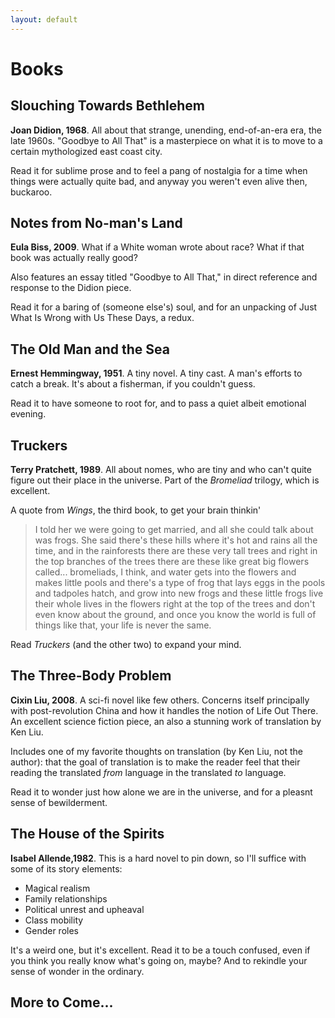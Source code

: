 ```yaml
---
layout: default
---
```


# Books

## Slouching Towards Bethlehem

__Joan Didion, 1968__. All about that strange, unending, end-of-an-era
era, the late 1960s. "Goodbye to All That" is a masterpiece on what it
is to move to a certain mythologized east coast city.

Read it for sublime prose and to feel a pang of nostalgia for a time
when things were actually quite bad, and anyway you weren't even alive
then, buckaroo.

## Notes from No-man's Land

__Eula Biss, 2009__. What if a White woman wrote about race? What if
that book was actually really good?

Also features an essay titled "Goodbye to All That," in direct reference
and response to the Didion piece.

Read it for a baring of (someone else's) soul, and for an unpacking of
Just What Is Wrong with Us These Days, a redux.

## The Old Man and the Sea

__Ernest Hemmingway, 1951__. A tiny novel. A tiny cast. A man's efforts
to catch a break. It's about a fisherman, if you couldn't guess.

Read it to have someone to root for, and to pass a quiet albeit
emotional evening.

## Truckers

__Terry Pratchett, 1989__. All about nomes, who are tiny and who can't
quite figure out their place in the universe. Part of the _Bromeliad_
trilogy, which is excellent.

A quote from _Wings_, the third book, to get your brain thinkin'

> I told her we were going to get married, and all she could talk about
> was frogs. She said there's these hills where it's hot and rains all
> the time, and in the rainforests there are these very tall trees and
> right in the top branches of the trees there are these like great big
> flowers called...  bromeliads, I think, and water gets into the
> flowers and makes little pools and there's a type of frog that lays
> eggs in the pools and tadpoles hatch, and grow into new frogs and
> these little frogs live their whole lives in the flowers right at the
> top of the trees and don't even know about the ground, and once you
> know the world is full of things like that, your life is never the
> same.

Read _Truckers_ (and the other two) to expand your mind.

## The Three-Body Problem

__Cixin Liu, 2008__. A sci-fi novel like few others. Concerns itself
principally with post-revolution China and how it handles the notion of
Life Out There. An excellent science fiction piece, an also a stunning
work of translation by Ken Liu.

Includes one of my favorite thoughts on translation (by Ken Liu, not the
author): that the goal of translation is to make the reader feel that
their reading the translated _from_ language in the translated _to_
language.

Read it to wonder just how alone we are in the universe, and for a
pleasnt sense of bewilderment.

## The House of the Spirits

__Isabel Allende,1982__. This is a hard novel to pin down, so I'll
suffice with some of its story elements:

- Magical realism
- Family relationships
- Political unrest and upheaval
- Class mobility
- Gender roles

It's a weird one, but it's excellent. Read it to be a touch confused,
even if you think you really know what's going on, maybe? And to
rekindle your sense of wonder in the ordinary.

## More to Come...

<!-- ## Jurassic Park

## The Hobbit

## A Fire Upon the Deep

## Dune


## Perfume

## The Hitchhiker's Guide to the Galaxy

## The Phantom Tollbooth

## The Picture of Dorian Gray

## How to Set a Fire and Why
-->

<!-- # Movies

# Video Games -->
